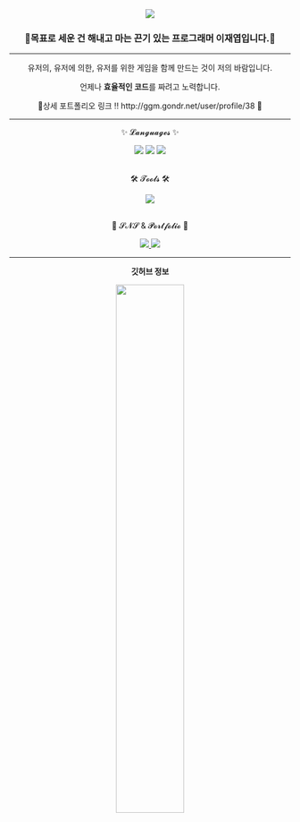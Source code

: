 <div align=center>
	<img src="https://capsule-render.vercel.app/api?type=waving&color=auto&height=150&section=header&text=Jaeby%20Time!&fontSize=55" />	
</div>
<div align=center>
<h3 align="center"><b>🦝목표로 세운 건 해내고 마는 끈기 있는 프로그래머 이재엽입니다.🦝</b></h3>
<hr>
<p>유저의, 유저에 의한, 유저를 위한 게임을 함께 만드는 것이 저의 바람입니다.</p>
<p>언제나 <b>효율적인 코드</b>를 짜려고 노력합니다.</p>
<p>🎀상세 포트폴리오 링크 !! http://ggm.gondr.net/user/profile/38 🎀</p>
<hr>
	<p>✨ 𝓛𝓪𝓷𝓰𝓾𝓪𝓰𝓮𝓼 ✨</p>
	<img src="https://img.shields.io/badge/c-%2300599C.svg?style=for-the-badge&logo=c&logoColor=white" />
	<img src="https://img.shields.io/badge/c++-%2300599C.svg?style=for-the-badge&logo=c%2B%2B&logoColor=white" />
	<img src="https://img.shields.io/badge/c%23-%23239120.svg?style=for-the-badge&logo=c-sharp&logoColor=white" />
</div>
<br>
<div align=center>
	<p>🛠 𝓣𝓸𝓸𝓵𝓼 🛠</p>
</div>
<div align=center>
	<img src="https://img.shields.io/badge/GitHub-181717?style=flat&logo=GitHub&logoColor=white" />
</div>
<br>
<div align=center>
	<p>🎨 𝓢𝓝𝓢 & 𝓟𝓸𝓻𝓽𝓯𝓸𝓵𝓲𝓸 🎨</p>
</div>
<div align=center>
	<a href="mailto:myidmm64@gmail.com">
		<img src="https://img.shields.io/badge/Mail-30B980?style=flat&logo=Gmail&logoColor=white" />
	</a>
	<a href="https://www.notion.so/a95918cccede4888bc5e47d25a716196?pvs=4">
		<img src="https://img.shields.io/badge/Notion-000000?style=flat&logo=Notion&logoColor=white" />
	</a>
	<br>
</div>
<hr>
<div align=center>
<p><b>깃허브 정보</b></p>
<a href="https://github.com/anuraghazra/github-readme-stats">
  <img width="49.2%" src="https://github-readme-stats-sigma-five.vercel.app/api?username=myidmm64&amp;show_icons=true&amp;theme=material-palenight&amp;hide_border=true&amp;bg_color=fdf5dd&amp;icon_color=918FE0&amp;text_color=918FE0&amp;title_color=918FE0&amp;count_private=true">
</a>
